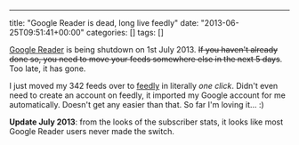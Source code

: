 ---
title: "Google Reader is dead, long live feedly"
date: "2013-06-25T09:51:41+00:00"
categories: []
tags: []

<a href="http://www.google.co.uk/reader/view/">Google Reader</a> is being shutdown on 1st July 2013. <del>If you haven't already done so, you need to move your feeds somewhere else in the next 5 days</del>. Too late, it has gone.

I just moved my 342 feeds over to <a href="http://www.feedly.com/">feedly</a> in literally <em>one click</em>. Didn't even need to create an account on feedly, it imported my Google account for me automatically. Doesn't get any easier than that. So far I'm loving it... :)

<strong>Update July 2013</strong>: from the looks of the subscriber stats, it looks like most Google Reader users never made the switch.
